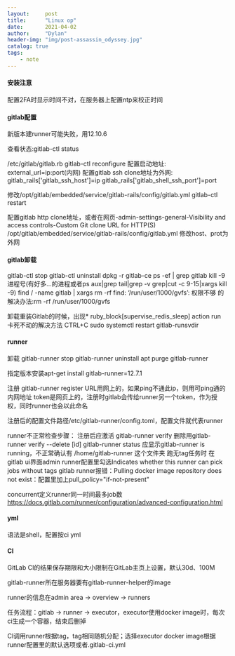 ```yaml
---
layout:     post
title:      "Linux op"
date:       2021-04-02
author:     "Dylan"
header-img: "img/post-assassin_odyssey.jpg"
catalog: true
tags:
    - note
---
```


#### 安装注意

配置2FA时显示时间不对，在服务器上配置ntp来校正时间


#### gitlab配置

新版本建runner可能失败，用12.10.6

查看状态:gitlab-ctl status

/etc/gitlab/gitlab.rb       gitlab-ctl reconfigure
配置启动地址: external_url=ip:port(内网)
配置gitlab ssh clone地址为外网: gitlab_rails['gitlab_ssh_host']=ip  gitlab_rails['gitlab_shell_ssh_port']=port

修改/opt/gitlab/embedded/service/gitlab-rails/config/gitlab.yml     gitlab-ctl restart 

配置gitlab http clone地址，或者在网页-admin-settings-general-Visibility and access controls-Custom Git clone URL for HTTP(S)
/opt/gitlab/embedded/service/gitlab-rails/config/gitlab.yml 修改host、prot为外网


#### gitlab卸载

gitlab-ctl stop
gitlab-ctl uninstall
dpkg -r gitlab-ce
ps -ef | grep gitlab
kill -9 进程号(有好多…的进程或者ps aux|grep tail|grep -v grep|cut -c 9-15|xargs kill -9)
find / -name gitlab | xargs rm -rf
find: ‘/run/user/1000/gvfs’: 权限不够 的解决办法:rm -rf /run/user/1000/gvfs

卸载重装Gitlab的时候，出现* ruby_block[supervise_redis_sleep] action run 卡死不动的解决方法
CTRL+C
sudo systemctl restart gitlab-runsvdir

#### runner

卸载
gitlab-runner stop
gitlab-runner uninstall
apt purge gitlab-runner

指定版本安装apt-get install gitlab-runner=12.7.1

注册
gitlab-runner register
URL用网上的，如果ping不通此ip，则用可ping通的内网地址
token是网页上的，注册时gitlab会传给runner另一个token，作为授权，同时runner也会以此命名

注册后的配置文件路径/etc/gitlab-runner/config.toml，配置文件就代表runner

runner不正常检查步骤：
注册后应激活 gitlab-runner verify
删除用gitlab-runner verify --delete [id]
gitlab-runner status 应显示gitlab-runner is running，不正常确认有 /home/gitlab-runner 这个文件夹
跑无tag任务时 在gitlab ui界面admin runner配置里勾选Indicates whether this runner can pick jobs without tags
gitlab runner报错：Pulling docker image repository does not exist：配置里加上pull_policy="if-not-present"

concurrent定义runner同一时间最多job数
https://docs.gitlab.com/runner/configuration/advanced-configuration.html


#### yml

语法是shell，配置按ci yml


#### CI

GitLab CI的结果保存期限和大小限制在GitLab主页上设置，默认30d、100M

gitlab-runner所在服务器要有gitlab-runner-helper的image

runner的信息在admin area -> overview -> runners

任务流程：gitlab -> runner -> executor，executor使用docker image时，每次ci生成一个容器，结束后删掉

CI调用runner根据tag，tag相同随机分配；选择executor docker image根据runner配置里的默认选项或者.gitlab-ci.yml
